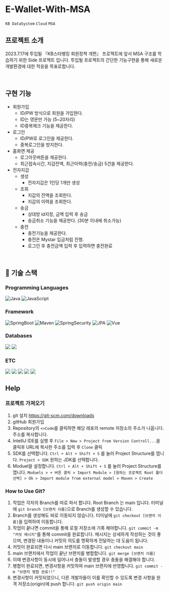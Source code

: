 # E-Wallet-With-MSA

`KB DataSystem` `Cloud` `MSA`

## 프로젝트 소개

2023.7.17에 투입될 『KB스타뱅킹 회원정책 개편』 프로젝트에 앞서 MSA 구조를 학습하기 위한 Side 프로젝트 입니다. 투입될 프로젝트의 간단한 기능구현을 통해 새로운 개발환경에 대한 적응을 목표로합니다.

<br>

## 구현 기능

- 회원가입
  - ID/PW 방식으로 회원을 가입한다.
  - ID는 영문만 가능 (5~20자리)
  - ID중복체크 기능을 제공한다.
- 로그인
  - ID/PW로 로그인을 제공한다.
  - 중복로그인을 방지한다.
- 홈화면 제공
  - 로그아웃버튼을 제공한다.
  - 최근접속시간, 지갑잔액, 최근이력(충전/송금) 5건을 제공한다.
- 전자지갑
  - 생성
    - 전자지갑은 1인당 1개만 생성
  - 조회
    - 지갑의 잔액을 조회한다.
    - 지갑의 이력을 조회한다.
  - 송금
    - 상대방 id지정, 금액 입력 후 송금
    - 송금취소 기능을 제공한다. (30분 이내에 취소가능)
  - 충전
    - 충전기능을 제공한다.
    - 충전은 Mystar 입금처럼 진행.
    - 로그인 후 충전금액 입력 후 입력하면 충전완료

<br>

## 🚀 기술 스택

### Programming Languages

<img alt="Java" src="https://img.shields.io/badge/java-%23ED8B00.svg?&style=for-the-badge&logo=java&logoColor=white"/>
<img alt="JavaScript" src="https://img.shields.io/badge/javascript-F7DF1E?style=for-the-badge&logo=javascript&logoColor=black">


### Framework

<img alt="SpringBoot" src="https://img.shields.io/badge/spring_boot%20-%236DB33F.svg?&style=for-the-badge&logo=springboot&logoColor=white"/>
<img alt="Maven" src="https://img.shields.io/badge/maven%20-%2335495e.svg?&style=for-the-badge&logo=maven&logoColor=%234FC08D"/>
<img alt="SpringSecurity" src="https://img.shields.io/badge/spring_security%20-%236DB33F.svg?&style=for-the-badge&logo=springsecurity&logoColor=white"/>
<img alt="JPA" src="https://img.shields.io/badge/jpa%20-%23009639.svg?&style=for-the-badge&logo=jpa&logoColor=white"/>
<img alt="Vue" src="https://img.shields.io/badge/vue.js-4FC08D?style=for-the-badge&logo=vue.js&logoColor=white">

### Databases

<img src="https://img.shields.io/badge/H2_database-232F3E?style=for-the-badge&logoColor=white">
<img src="https://img.shields.io/badge/mariaDB-003545?style=for-the-badge&logo=mariaDB&logoColor=white">

### ETC

<img src="https://img.shields.io/badge/postman-FF6C37?style=for-the-badge&logo=postman&logoColor=white">
<img src="https://img.shields.io/badge/github-181717?style=for-the-badge&logo=github&logoColor=white">
<img src="https://img.shields.io/badge/jira-0052CC?style=for-the-badge&logo=jirasoftware&logoColor=white">
<img src="https://img.shields.io/badge/intellij-000000?style=for-the-badge&logo=intellijidea&logoColor=white">
<img src="https://img.shields.io/badge/vscode-007ACC?style=for-the-badge&logo=visualstudiocode&logoColor=white">

<br>

## Help

### 프로젝트 가져오기

1. git 설치 https://git-scm.com/downloads
2. gitHub 회원가입
3. Repository의 `<>Code`를 클릭하면 해당 레포의 remote 저장소의 주소가 나옵니다. 주소를 복사합니다.
4. IntelliJ IDE를 실행 후 `File > New > Project from Version Controll...`을 클릭후 URL에 복사한 주소를 입력 후 `Clone` 클릭
5. SDK를 선택합니다. `Ctrl + Alt + Shift + S` 를 눌러 Project Structure를 엽니다.
  `Project > SDK` 원하는 JDK를 선택합니다.
6. Moduel을 설정합니다. `Ctrl + Alt + Shift + S` 를 눌러 Project Structure를 엽니다.
  `Moduels > + 버튼 클릭 > Import Module > [원하는 프로젝트 Root 폴더 선택] > Ok > Import module from external model > Maven > Create`

### How to Use Git?

1. 작업은 각자의 Branch를 따로 파서 합니다. Root Branch 는 main 입니다. 터미널에 `git branch [브랜치 이름]`으로 Branch를 생성할 수 있습니다.
2. Branch를 생성해도 바로 이동되지 않습니다. 터미널에 `git checkout [브랜치 이름]`을 입력하여 이동합니다.
3. 작업이 끝나면 commit을 통해 로컬 저장소에 기록 해야합니다. `git commit -m "커밋 메시지"`를 통해 commit을 완료합니다. 메시지는 상세하게 작성하는 것이 좋으며, 변경된 내용이나 커밋의 의도를 명확하게 전달하는 데 도움이 됩니다.
4. 커밋이 완료되면 다시 main 브랜치로 이동합니다. `git checkout main`
5. main 브랜치에서 작업이 끝난 브랜치를 병합합니다. `git merge [브랜치 이름]`
6. 이때 변경사항이 동시에 일어나서 충돌이 발생할 경우 충돌을 해결해야 합니다.
7. 병합이 완료되면, 변경사항을 커밋하여 main 브랜치에 반영합니다. `git commit -m "브랜치 병합 완료!!"`
8. 변경사항이 커밋되었으니, 다른 개발자들이 이를 확인할 수 있도록 변경 사항을 원격 저장소(origin)에 push 합니다. `git push origin main`
